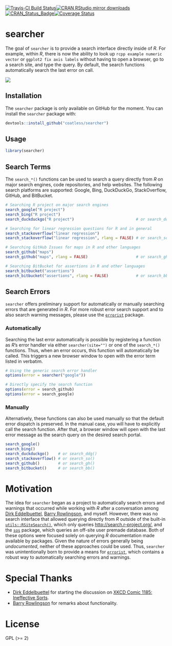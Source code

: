 
<!-- README.md is generated from README.Rmd. Please edit that file -->

[![Travis-CI Build
Status](https://travis-ci.org/coatless/searcher.svg?branch=master)](https://travis-ci.org/coatless/searcher)[![CRAN
RStudio mirror
downloads](http://cranlogs.r-pkg.org/badges/searcher)](http://www.r-pkg.org/pkg/searcher)[![CRAN\_Status\_Badge](http://www.r-pkg.org/badges/version/searcher)](https://cran.r-project.org/package=searcher)[![Coverage
Status](https://img.shields.io/codecov/c/github/coatless/searcher/master.svg)](https://codecov.io/github/coatless/searcher?branch=master)

# searcher

The goal of `searcher` is to provide a search interface directly inside
of *R*. For example, within *R*, there is now the ability to look up
`rcpp example numeric vector` or `ggplot2 fix axis labels` without
having to open a browser, go to a search site, and type the query. By
default, the search functions automatically search the last error on
call.

![](https://media.giphy.com/media/3o7528ih541CTYa6OY/giphy.gif)

## Installation

The `searcher` package is only available on GitHub for the moment. You
can install the `searcher` package with:

``` r
devtools::install_github("coatless/searcher")
```

## Usage

``` r
library(searcher)
```

## Search Terms

The `search_*()` functions can be used to search a query directly from
*R* on major search engines, code repositories, and help websites. The
following search platforms are supported: Google, Bing, DuckDuckGo,
StackOverflow, GitHub, and BitBucket.

``` r
# Searching R project on major search engines
search_google("R project")
search_bing("R project")
search_duckduckgo("R project")                           # or search_ddg(...)

# Searching for linear regression questions for R and in general
search_stackoverflow("linear regression")
search_stackoverflow("linear regression", rlang = FALSE) # or search_so(...)

# Searching GitHub Issues for maps in R and other languages
search_github("maps")
search_github("maps", rlang = FALSE)                     # or search_gh(...)

# Searching BitBucket for assertions in R and other languages
search_bitbucket("assertions")
search_bitbucket("assertions", rlang = FALSE)            # or search_bb(...)
```

## Search Errors

`searcher` offers preliminary support for automatically or manually
searching errors that are generated in *R*. For more robust error search
support and to also search warning messages, please use the
[`errorist`](https://github.com/coatless/errorist) package.

### Automatically

Searching the last error automatically is possible by registering a
function as *R*’s error handler via either `searcher(site="")` or one of
the `search_*()` functions. Thus, when an error occurs, this function
will automatically be called. This triggers a new browser window to open
with the error term listed in verbatim.

``` r
# Using the generic search error handler
options(error = searcher("google"))

# Directly specify the search function
options(error = search_github)
options(error = search_google)
```

### Manually

Alternatively, these functions can also be used manually so that the
default error dispatch is preserved. In the manual case, you will have
to explicitly call the search function. After that, a browser window
will open with the last error message as the search query on the desired
search portal.

``` r
search_google()
search_bing()
search_duckduckgo()    # or search_ddg()
search_stackoverflow() # or search_so()
search_github()        # or search_gh()
search_bitbucket()     # or search_bb()
```

# Motivation

The idea for `searcher` began as a project to automatically search
errors and warnings that occurred while working with *R* after a
conversation among [Dirk Eddelbuettel](http://dirk.eddelbuettel.com),
[Barry Rowlingson](http://barry.rowlingson.com), and myself. However,
there was no search interface that allowed querying directly from *R*
outside of the built-in
[`utils::RSiteSearch()`](https://stat.ethz.ch/R-manual/R-devel/library/utils/html/RSiteSearch.html),
which only queries <http://search.r-project.org/>, and the
[`sos`](https://cran.r-project.org/package=sos) package, which queries
an off-site user premade database. Both of these options were focused
solely on querying *R* documentation made available by packages. Given
the nature of errors generally being *undocumented*, neither of these
approaches could be used. Thus, `searcher` was unintentionally born to
provide a means for [`errorist`](https://github.com/coatless/errorist),
which contains a robust way to automatically searching errors and
warnings.

# Special Thanks

  - [Dirk Eddelbuettel](http://dirk.eddelbuettel.com) for starting the
    discussion on [XKCD Comic 1185: Ineffective
    Sorts](https://xkcd.com/1185/).
  - [Barry Rowlingson](http://barry.rowlingson.com) for remarks about
    functionality.

# License

GPL (\>= 2)
